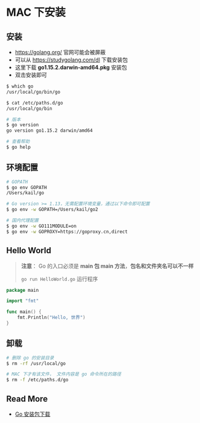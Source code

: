# MAC 下安装



## 安装

- https://golang.org/ 官网可能会被屏蔽
- 可以从 https://studygolang.com/dl 下载安装包
- 这里下载 **go1.15.2.darwin-amd64.pkg**  安装包
- 双击安装即可



``` bash
$ which go
/usr/local/go/bin/go

$ cat /etc/paths.d/go
/usr/local/go/bin

# 版本
$ go version
go version go1.15.2 darwin/amd64

# 查看帮助
$ go help

```



## 环境配置

```bash
# GOPATH
$ go env GOPATH
/Users/kail/go

# Go version >= 1.13，无需配置环境变量，通过以下命令即可配置
$ go env -w GOPATH=/Users/kail/go2

# 国内代理配置
$ go env -w GO111MODULE=on
$ go env -w GOPROXY=https://goproxy.cn,direct
```



## Hello World

> **注意**： Go 的入口必须是 **main 包 main 方法**，**包名和文件夹名可以不一样**
>
> `go run HelloWorld.go` 运行程序

```go
package main

import "fmt"

func main() {
	fmt.Println("Hello, 世界")
}
```



## 卸载

```bash
# 删除 go 的安装目录
$ rm -rf /usr/local/go

# MAC 下才有该文件， 文件内容是 go 命令所在的路径
$ rm -f /etc/paths.d/go
```



## Read More

- [Go 安装包下载](https://studygolang.com/dl)
